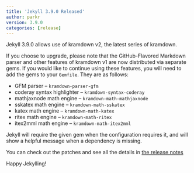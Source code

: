 ```yaml
---
title: 'Jekyll 3.9.0 Released'
author: parkr
version: 3.9.0
categories: [release]
---
```


Jekyll 3.9.0 allows use of kramdown v2, the latest series of kramdown.

If you choose to upgrade, please note that the GitHub-Flavored Markdown
parser and other features of kramdown v1 are now distributed via
separate gems. If you would like to continue using these features, you will
need to add the gems to your `Gemfile`. They are as follows:

- GFM parser – `kramdown-parser-gfm`
- coderay syntax highlighter – `kramdown-syntax-coderay`
- mathjaxnode math engine – `kramdown-math-mathjaxnode`
- sskatex math engine – `kramdown-math-sskatex`
- katex math engine – `kramdown-math-katex`
- ritex math engine – `kramdown-math-ritex`
- itex2mml math engine – `kramdown-math-itex2mml`

Jekyll will require the given gem when the configuration requires it, and
will show a helpful message when a dependency is missing.

You can check out the patches and see all the details in [the release notes](/docs/history/#v3-9-0)

Happy Jekylling!
